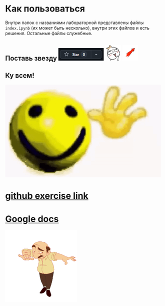 # Как пользоваться

Внутри папок с названиями лабораторной представлены файлы `index.ipynb` (их может быть несколько), внутри этих файлов и есть решения. Остальные файлы служебные.

## Поставь звезду <img src="./assets/star.png" height="40"> ![](./assets/roll.gif) <img src="./assets/arrow.png" height="50">

## Ку всем!

![](./assets/hi.gif)

# [github exercise link](https://github.com/AnatoDu/Machine_Learning/tree/main)

# [Google docs](https://docs.google.com/spreadsheets/d/1NvLa0rZ21JIBA-U-h4jdQAoMgzB2yth4X7Dg_qdvDso/edit?pli=1&gid=0#gid=0)

![](./assets/dance.gif)
